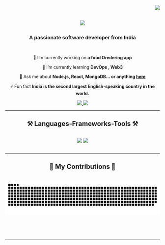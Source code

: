 <img align="right" src="https://visitor-badge.laobi.icu/badge?page_id=cosmic-shivam.cosmic-shivam" />

<h1 align="center">
    <img src="https://readme-typing-svg.herokuapp.com/?font=Righteous&size=35&center=true&vCenter=true&width=500&height=70&duration=4000&lines=Hi+There!+👋;+I'm+Shivam+Bhendekar!;" />
</h1>

<h3 align="center">A passionate software developer from India </h3>

<br/>

<div align="center">
 
 🔭 I’m currently working on **a food Oredering app**
 
 🌱 I’m currently learning **DevOps , Web3**

💬 Ask me about **Node.js, React, MongoDB... or anything [here](https://github.com/cosmic-shivam/cosmic-shivam/issues)**

⚡ Fun fact **India is the second largest English-speaking country in the world.**

 </div>

 <div align="center"> 
  <a href="mailto:shivambhendekar@gmail.com">
    <img src="https://img.shields.io/badge/Gmail-333333?style=for-the-badge&logo=gmail&logoColor=red" />
  </a>
  <a href="www.linkedin.com/in/shivam-bhendekar-2b10ba22a" target="_blank">
    <img src="https://img.shields.io/badge/LinkedIn-0077B5?style=for-the-badge&logo=linkedin&logoColor=white" target="_blank" />
  </a>

</div>

<hr/>
 
<h2 align="center">⚒️ Languages-Frameworks-Tools ⚒️</h2>
<br/>
<div align="center">
    <img src="https://skillicons.dev/icons?i=postman,react,bootstrap,html,css,vscode,github,tailwind,git,r" />
    <img src="https://skillicons.dev/icons?i=nodejs,python,javascript,typescript,express,mongodb,c,java,nextjs,mysql," /><br>
</div>

<br/>
<hr/>


<div align="center">
  <h2>🐍 My Contributions 🐍</h2>
  <br>
  <img alt="snake eating my contributions" src="https://raw.githubusercontent.com/cosmic-shivam/cosmic-shivam/output/github-contribution-grid-snake.svg" />
  
  <br/><br/><br/>
</div>

<hr/>








